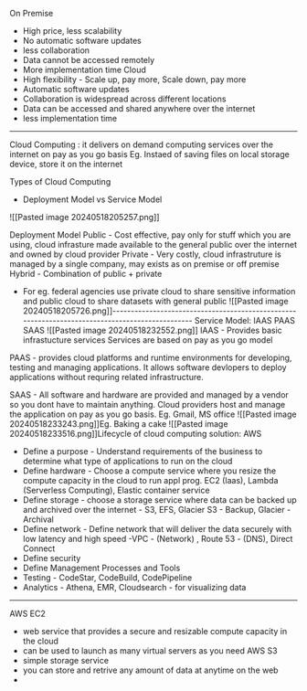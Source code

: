 On Premise
 - High price, less scalability
 - No automatic software updates
 - less collaboration 
 - Data cannot be accessed remotely
 - More implementation time
Cloud
- High flexibility - Scale up, pay more, Scale down, pay more
- Automatic software updates
- Collaboration is widespread across different locations
- Data can be accessed and shared anywhere over the internet
- less implementation time
--------------------------------------------
Cloud Computing : it delivers on demand computing services over the internet on pay as you go basis
Eg. Instaed of saving files on local storage device, store it on the internet

Types of Cloud Computing
- Deployment Model vs Service Model

![[Pasted image 20240518205257.png]]

Deployment Model 
Public  - Cost effective, pay only for stuff which you are using, cloud infrasture made available to the general public over the internet and owned by cloud provider
Private - Very costly, cloud infrastruture is managed by a single company, may exists as on premise or off premise
Hybrid - Combination of public + private
- For eg. federal agencies use private cloud to share sensitive information and public cloud to share datasets with general public
![[Pasted image 20240518205726.png]]------------------------------------------------------------------------------------------------
Service Model:
IAAS
PAAS
SAAS
![[Pasted image 20240518232552.png]]
IAAS - Provides basic infrastucture services
Services are based on pay as you go model

PAAS - provides cloud platforms and runtime environments for developing, testing and managing applications.
It allows software devlopers to deploy applications without requring related infrastructure.

SAAS - All software and hardware are provided and managed by a vendor so you dont have to maintain anything. Cloud providers host and manage  the application on pay as you go basis.
Eg. Gmail, MS office
![[Pasted image 20240518233243.png]]Eg. Baking a cake
![[Pasted image 20240518233516.png]]Lifecycle of cloud computing solution: AWS
- Define a purpose -  Understand requirements of the business to determine what type of applications to run on the cloud
- Define hardware - Choose a compute service where you resize the compute capacity in the cloud to run appl prog.
	  EC2 (Iaas), Lambda (Serverless Computing), Elastic container service
- Define storage - choose a storage service where data can be backed up and archived over the internet - S3, EFS, Glacier
		S3 - Backup, Glacier - Archival
- Define network - Define network that will deliver the data securely with low latency and high speed 
	-VPC - (Network) , Route 53 - (DNS), Direct Connect
- Define security 
- Define Management Processes and Tools
- Testing - CodeStar, CodeBuild, CodePipeline
- Analytics - Athena, EMR, Cloudsearch - for visualizing data
----------------------------------------------------
AWS EC2 
- web service that provides a secure and resizable compute capacity in the cloud
- can be used to launch as many virtual servers as you need
AWS S3 
- simple storage service
- you can store and retrive any amount of data at anytime on the web
-

